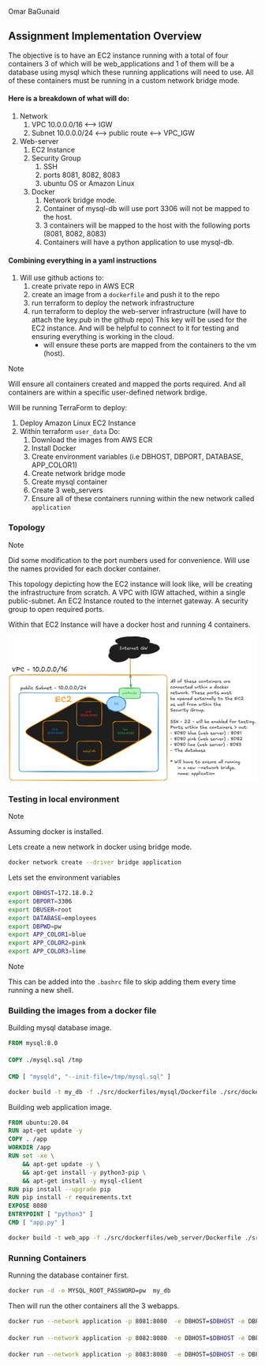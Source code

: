 Omar BaGunaid
## Assignment Implementation Overview
The objective is to have an EC2 instance running with a total of four containers 3 of which will be web_applications and 1 of them will be a database using mysql which these running applications will need to use. All of these containers must be running in a custom network bridge mode.
#### Here is a breakdown of what will do:
1. Network
	1. VPC 10.0.0.0/16 <--> IGW
	2. Subnet 10.0.0.0/24 <--> public route <--> VPC_IGW
2. Web-server
	1. EC2 Instance
	2. Security Group
		1. SSH
		2. ports 8081, 8082, 8083
		3. ubuntu OS or Amazon Linux
	3. Docker
		1. Network bridge mode.
		2. Container of mysql-db will use port 3306 will not be mapped to the host.
		3. 3 containers will be mapped to the host with the following ports (8081, 8082, 8083)
		4. Containers will have a python application to use mysql-db.

#### Combining everything in a yaml instructions
1. Will use github actions to:
	1. create private repo in AWS ECR
	2. create an image from a `dockerfile` and push it to the repo
	3. run terraform to deploy the network infrastructure
	4. run terraform to deploy the web-server infrastructure (will have to attach the key.pub in the github repo) This key will be used for the EC2 instance. And will be helpful to connect to it for testing and ensuring everything is working in the cloud.
		-  will ensure these ports are mapped from the containers to the vm (host).

>[!NOTE]
>Will ensure all containers created and mapped the ports required. And all containers are within a specific user-defined network brdige.

Will be running TerraForm to deploy:
1. Deploy Amazon Linux EC2 Instance
2. Within terraform `user_data` Do:
	1. Download the images from AWS ECR
	2. Install Docker
	3. Create environment variables (i.e DBHOST, DBPORT, DATABASE, APP_COLOR1)
	4. Create network bridge mode
	5. Create mysql container
	6. Create 3 web_servers
	7. Ensure all of these containers running within the new network called `application`
### Topology

>[!NOTE]
>Did some modification to the port numbers used for convenience. Will use the names provided for each docker container.

This topology depicting how the EC2 instance will look like, will be creating the infrastructure from scratch. A VPC with IGW attached, within a single public-subnet. An EC2 Instance routed to the internet gateway. A security group to open required ports.

Within that EC2 Instance will have a docker host and running 4 containers.

![](./screenshots/Pasted%20image%2020250130153001.png)
### Testing in local environment

>[!NOTE]
>Assuming docker is installed.

Lets create a new network in docker using bridge mode.

```bash
docker network create --driver bridge application
```

Lets set the environment variables

```bash
export DBHOST=172.18.0.2
export DBPORT=3306
export DBUSER=root
export DATABASE=employees
export DBPWD=pw
export APP_COLOR1=blue
export APP_COLOR2=pink
export APP_COLOR3=lime
```

>[!NOTE]
>This can be added into the `.bashrc` file to skip adding them every time running a new shell.
### Building the images from a docker file

Building mysql database image.

```dockerfile
FROM mysql:8.0

COPY ./mysql.sql /tmp

CMD [ "mysqld", "--init-file=/tmp/mysql.sql" ]
```

```bash
docker build -t my_db -f ./src/dockerfiles/mysql/Dockerfile ./src/dockerfiles/mysql/
```

Building web application image.

```dockerfile
FROM ubuntu:20.04
RUN apt-get update -y
COPY . /app
WORKDIR /app
RUN set -xe \
    && apt-get update -y \
    && apt-get install -y python3-pip \
    && apt-get install -y mysql-client 
RUN pip install --upgrade pip
RUN pip install -r requirements.txt
EXPOSE 8080
ENTRYPOINT [ "python3" ]
CMD [ "app.py" ]
```

```bash
docker build -t web_app -f ./src/dockerfiles/web_server/Dockerfile ./src/dockerfiles/web_server/
```
### Running Containers

Running the database container first.

```bash
docker run -d -e MYSQL_ROOT_PASSWORD=pw  my_db
```

Then will run the other containers all the 3 webapps.

```bash
docker run --network application -p 8081:8080  -e DBHOST=$DBHOST -e DBPORT=$DBPORT -e  DBUSER=$DBUSER -e DBPWD=$DBPWD -e APP_COLOR=$APP_COLOR1 -e DATABASE=$DATABASE my_app

docker run --network application -p 8082:8080  -e DBHOST=$DBHOST -e DBPORT=$DBPORT -e  DBUSER=$DBUSER -e DBPWD=$DBPWD -e APP_COLOR=$APP_COLOR2 -e DATABASE=$DATABASE my_app

docker run --network application -p 8083:8080  -e DBHOST=$DBHOST -e DBPORT=$DBPORT -e  DBUSER=$DBUSER -e DBPWD=$DBPWD -e APP_COLOR=$APP_COLOR3 -e DATABASE=$DATABASE my_app
```
